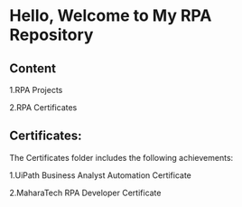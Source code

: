 # Hello, Welcome to My RPA Repository
## Content
1.RPA Projects

2.RPA Certificates

## Certificates:
The Certificates folder includes the following achievements:  

   1.UiPath Business Analyst Automation Certificate
   
   2.MaharaTech RPA Developer Certificate

